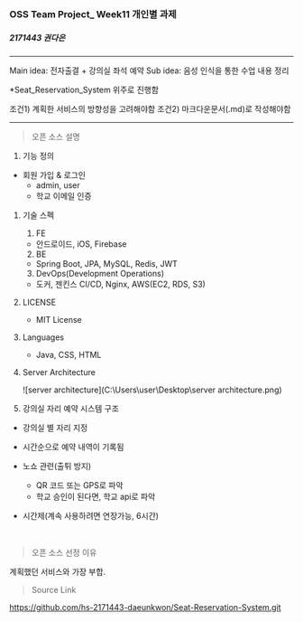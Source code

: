 ### OSS Team Project_ Week11 개인별 과제

##### 2171443 권다은

------

Main idea: 전자출결 + 강의실 좌석 예약
Sub idea: 음성 인식을 통한 수업 내용 정리

*Seat_Reservation_System 위주로 진행함

조건1) 계획한 서비스의 방향성을 고려해야함
조건2) 마크다운문서(.md)로 작성해야함

------

> 오픈 소스 설명

1. 기능 정의

- 회원 가입 & 로그인
  - admin, user
  - 학교 이메일 인증

1. 기술 스펙

   1) FE

   - 안드로이드, iOS, Firebase

   2) BE

   - Spring Boot, JPA, MySQL, Redis, JWT

   3) DevOps(Development Operations)

   - 도커, 젠킨스 CI/CD, Nginx, AWS(EC2, RDS, S3)


1. LICENSE

   - MIT License

2. Languages

   - Java, CSS, HTML

3. Server Architecture

   ![server architecture](C:\Users\user\Desktop\server architecture.png)

4. 강의실 자리 예약 시스템 구조

- 강의실 별 자리 지정

- 시간순으로 예약 내역이 기록됨

- 노쇼 관련(출튀 방지)

  - QR 코드 또는 GPS로 파악
  - 학교 승인이 된다면, 학교 api로 파악

- 시간제(계속 사용하려면 연장가능, 6시간)

  ​

> 오픈 소스 선정 이유

계획했던 서비스와 가장 부합.



> Source Link

https://github.com/hs-2171443-daeunkwon/Seat-Reservation-System.git

